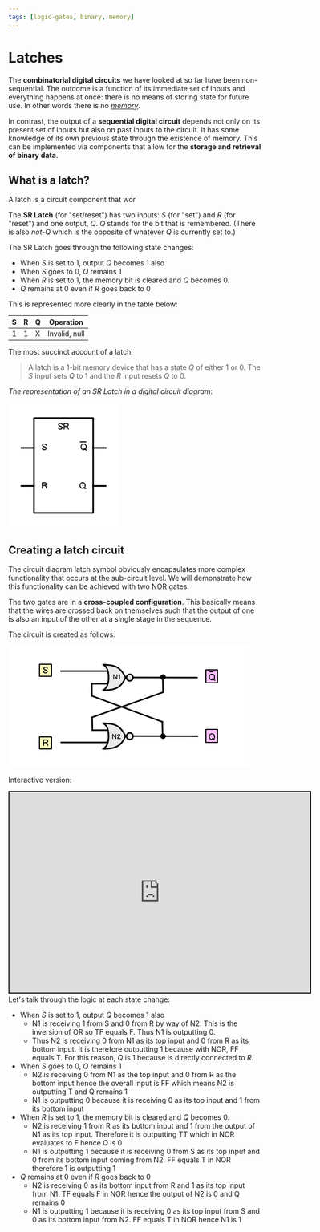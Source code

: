 ```yaml
---
tags: [logic-gates, binary, memory]
---
```


# Latches

The **combinatorial digital circuits** we have looked at so far have been
non-sequential. The outcome is a function of its immediate set of inputs and
everything happens at once: there is no means of storing state for future use.
In other words there is no _[memory](Memory.md)_.

In contrast, the output of a **sequential digital circuit** depends not only on
its present set of inputs but also on past inputs to the circuit. It has some
knowledge of its own previous state through the existence of memory. This can be
implemented via components that allow for the **storage and retrieval of binary
data**.

## What is a latch?

A latch is a circuit component that wor

The **SR Latch** (for "set/reset") has two inputs: _S_ (for "set") and _R_ (for
"reset") and one output, _Q_. _Q_ stands for the bit that is remembered. (There
is also _not-Q_ which is the opposite of whatever _Q_ is currently set to.)

The SR Latch goes through the following state changes:

- When _S_ is set to 1, output _Q_ becomes 1 also
- When _S_ goes to 0, _Q_ remains 1
- When _R_ is set to 1, the memory bit is cleared and _Q_ becomes 0.
- _Q_ remains at 0 even if _R_ goes back to 0

This is represented more clearly in the table below:

| S   | R   | Q   | Operation     |
| --- | --- | --- | ------------- |
| 1   | 1   | X   | Invalid, null |

The most succinct account of a latch:

> A latch is a 1-bit memory device that has a state _Q_ of either 1 or 0. The
> _S_ input sets _Q_ to 1 and the _R_ input resets _Q_ to 0.

_The representation of an SR Latch in a digital circuit diagram_:

![](/img/sr_latch_diagram.png)

## Creating a latch circuit

The circuit diagram latch symbol obviously encapsulates more complex
functionality that occurs at the sub-circuit level. We will demonstrate how this
functionality can be achieved with two
[NOR](Logic_gates.md#nor-gate) gates.

The two gates are in a **cross-coupled configuration**. This basically means
that the wires are crossed back on themselves such that the output of one is
also an input of the other at a single stage in the sequence.

The circuit is created as follows:

![](/img/sr_latch_logic_circuit.png)

Interactive version:

<iframe src="https://circuitverse.org/simulator/embed/nor-latch-0869192c-7d7b-4161-b13f-3f72c1bce8e9" style="border-width:; border-style: solid; border-color:;" name="myiframe" id="projectPreview" scrolling="no" frameborder="1" marginheight="0px" marginwidth="0px" height="400" width="600" allowFullScreen></iframe>

<br />
Let's talk through the logic at each state change:

- When _S_ is set to 1, output _Q_ becomes 1 also
  - N1 is receiving 1 from S and 0 from R by way of N2. This is the inversion of
    OR so TF equals F. Thus N1 is outputting 0.
  - Thus N2 is receiving 0 from N1 as its top input and 0 from R as its bottom
    input. It is therefore outputting 1 because with NOR, FF equals T. For this
    reason, _Q_ is 1 because is directly connected to _R_.
- When _S_ goes to 0, _Q_ remains 1
  - N2 is receiving 0 from N1 as the top input and 0 from R as the bottom input
    hence the overall input is FF which means N2 is outputting T and Q remains 1
  - N1 is outputting 0 because it is receiving 0 as its top input and 1 from its
    bottom input
- When _R_ is set to 1, the memory bit is cleared and _Q_ becomes 0.
  - N2 is receiving 1 from R as its bottom input and 1 from the output of N1 as
    its top input. Therefore it is outputting TT which in NOR evaluates to F
    hence Q is 0
  - N1 is outputting 1 because it is receiving 0 from S as its top input and 0
    from its bottom input coming from N2. FF equals T in NOR therefore 1 is
    outputting 1
- _Q_ remains at 0 even if _R_ goes back to 0
  - N2 is receiving 0 as its bottom input from R and 1 as its top input from N1.
    TF equals F in NOR hence the output of N2 is 0 and Q remains 0
  - N1 is outputting 1 because it is receiving 0 as its top input from S and 0
    as its bottom input from N2. FF equals T in NOR hence N1 is 1
